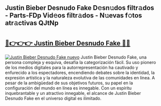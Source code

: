 ## Justin Bieber Desnudo Fake D𝚎sn𝚞dos filtr𝚊dos - Parts-FDp Vid𝚎os filtr𝚊dos - N𝚞evas f𝚘tos atr𝚊ctivas QJtNp

# <h2><a href="http://mb96qi.tromn.icu/?c=Justin+Bieber+Desnudo+Fake">🔗👉👉👉 Justin Bieber Desnudo Fake 🔗🔗</a></h2>

[![Justin Bieber Desnudo Fake nuevo](https://i.imgur.com/pEAQMta.gif)](http://mb96qi.tromn.icu/?c=Justin+Bieber+Desnudo+Fake)
Justin Bieber Desnudo Fake, una persona compleja y esquiva, desafía la categorización fácil. Su uso pionero de los medios digitales para la autorrepresentación ha cautivado y enfurecido a los espectadores, encendiendo debates sobre la identidad, la expresión artística y la naturaleza evolutiva de las comunidades en línea. A pesar de la ambigüedad de sus objetivos futuros, su papel en la configuración del mundo en línea es innegable. Con un espíritu inquebrantable y un atractivo innegable, el alcance de Justin Bieber Desnudo Fake en el universo digital es ilimitado.
